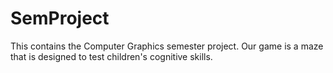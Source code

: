 # SemProject
This contains the Computer Graphics semester project.
Our game is a maze that is designed to test children's cognitive skills.

